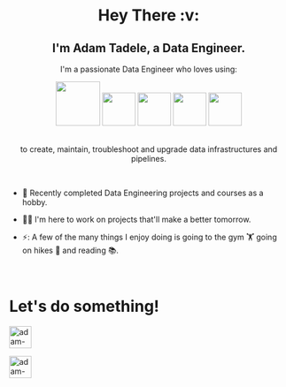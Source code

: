 <h1 align="center">Hey There :v:</h1>
<h2 align="center">I'm Adam Tadele, a Data Engineer.</h2>
<p align="center">I'm a passionate Data Engineer who loves using:</p>
<div align="center"><a><img width="80" src="https://cdn.jsdelivr.net/gh/devicons/devicon/icons/amazonwebservices/amazonwebservices-plain-wordmark.svg" /></a>
<a><img width="60" src="https://cdn.jsdelivr.net/gh/devicons/devicon/icons/python/python-plain-wordmark.svg" /></a>
<a><img width="60" src="https://cdn.jsdelivr.net/gh/devicons/devicon/icons/postgresql/postgresql-plain-wordmark.svg" /></a>
<a><img width="60" src="https://cdn.jsdelivr.net/gh/devicons/devicon/icons/docker/docker-plain-wordmark.svg" /></a> 
<a><img width="60" src="https://cdn.jsdelivr.net/gh/devicons/devicon/icons/jupyter/jupyter-plain-wordmark.svg" /></a> 
</div><br>
<p align="center">to create, maintain, troubleshoot and upgrade data infrastructures and pipelines.</p>
<br>

- :open_book: Recently completed Data Engineering projects and courses as a hobby.

- :raising_hand_man: I'm here to work on projects that'll make a better tomorrow.

- ⚡: A few of the many things I enjoy doing is going to the gym 🏋️ going on hikes 🥾 and reading 📚.

<br>

# Let's do something!
<a href="https://linkedin.com/in/adam-tadele-033300146" target="blank"><img align="center" src="https://cdn.jsdelivr.net/gh/devicons/devicon/icons/linkedin/linkedin-original.svg" alt="adam-tadele-033300146" height="40" width="40" /></a>

<a href="[https://linkedin.com/in/adam-tadele-033300146](https://www.kaggle.com/adamtadele/code)" target="blank"><img align="center" src="https://cdn.jsdelivr.net/gh/devicons/devicons/devicon/blob/v2.15.1/icons/kaggle/kaggle-original.svg" alt="adam-tadele-033300146" height="40" width="40" /></a>
